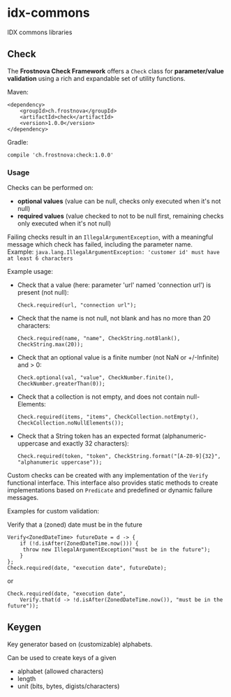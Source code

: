 # idx-commons
IDX commons libraries

## Check

The **Frostnova Check Framework** offers a `Check` class for
**parameter/value validation** using a rich and expandable set of utility functions.

Maven:

    <dependency>
        <groupId>ch.frostnova</groupId>
        <artifactId>check</artifactId>
        <version>1.0.0</version>
    </dependency>
    
Gradle:

    compile 'ch.frostnova:check:1.0.0'

### Usage

Checks can be performed on:

- **optional values** (value can be null, checks only executed when it's not null)
- **required values** (value checked to not to be null first, remaining checks only executed when it's not null)

Failing checks result in an `IllegalArgumentException`, with a meaningful message which check has failed, including the parameter name.
<br>
Example: `java.lang.IllegalArgumentException: 'customer id' must have at least 6 characters`

Example usage:

- Check that a value (here: parameter 'url' named 'connection url') is present (not null):

  `Check.required(url, "connection url");`

- Check that the name is not null, not blank and has no more than 20 characters:

  `Check.required(name, "name", CheckString.notBlank(), CheckString.max(20));`

- Check that an optional value is a finite number (not NaN or +/-Infinite) and > 0:

  `Check.optional(val, "value", CheckNumber.finite(), CheckNumber.greaterThan(0));`

- Check that a collection is not empty, and does not contain null-Elements:

  `Check.required(items, "items", CheckCollection.notEmpty(), CheckCollection.noNullElements());`

- Check that a String token has an expected format (alphanumeric-uppercase and exactly 32 characters):

  `Check.required(token, "token", CheckString.format("[A-Z0-9]{32}", "alphanumeric uppercase"));`

Custom checks can be created with any implementation of the `Verify` functional interface. This interface also provides static methods
to create implementations based on `Predicate` and predefined or dynamic failure messages.

Examples for custom validation:

Verify that a (zoned) date must be in the future

    Verify<ZonedDateTime> futureDate = d -> {
        if (!d.isAfter(ZonedDateTime.now())) {
         throw new IllegalArgumentException("must be in the future");
        }
    };
    Check.required(date, "execution date", futureDate);
    
or    

    Check.required(date, "execution date",
        Verify.that(d -> !d.isAfter(ZonedDateTime.now()), "must be in the future"));

## Keygen

Key generator based on (customizable) alphabets.

Can be used to create keys of a given

* alphabet (allowed characters)
* length
* unit (bits, bytes, digists/characters)